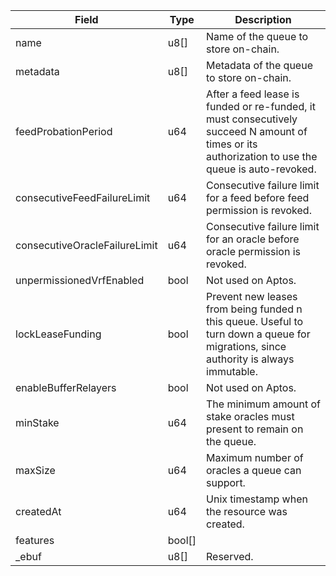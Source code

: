| Field                         | Type   | Description                                                                                                                                       |
| ----------------------------- | ------ | ------------------------------------------------------------------------------------------------------------------------------------------------- |
| name                          | u8[]   | Name of the queue to store on-chain.                                                                                                              |
| metadata                      | u8[]   | Metadata of the queue to store on-chain.                                                                                                          |
| feedProbationPeriod           | u64    | After a feed lease is funded or re-funded, it must consecutively succeed N amount of times or its authorization to use the queue is auto-revoked. |
| consecutiveFeedFailureLimit   | u64    | Consecutive failure limit for a feed before feed permission is revoked.                                                                           |
| consecutiveOracleFailureLimit | u64    | Consecutive failure limit for an oracle before oracle permission is revoked.                                                                      |
| unpermissionedVrfEnabled      | bool   | Not used on Aptos.                                                                                                                                |
| lockLeaseFunding              | bool   | Prevent new leases from being funded n this queue. Useful to turn down a queue for migrations, since authority is always immutable.               |
| enableBufferRelayers          | bool   | Not used on Aptos.                                                                                                                                |
| minStake                      | u64    | The minimum amount of stake oracles must present to remain on the queue.                                                                          |
| maxSize                       | u64    | Maximum number of oracles a queue can support.                                                                                                    |
| createdAt                     | u64    | Unix timestamp when the resource was created.                                                                                                     |
| features                      | bool[] |                                                                                                                                                   |
| \_ebuf                        | u8[]   | Reserved.                                                                                                                                         |
